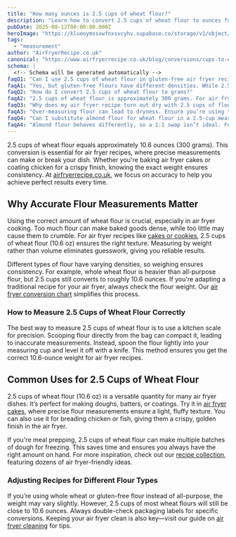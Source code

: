 ```yaml
---
title: "How many ounces is 2.5 cups of wheat flour?"
description: "Learn how to convert 2.5 cups of wheat flour to ounces for perfect baking every time. Get precise measurements and air fryer-friendly tips!"
pubDate: 2025-08-12T00:00:00.000Z
heroImage: "https://klueoymssxwfnxsvcyhv.supabase.co/storage/v1/object/public/Shmucket/how-many-ounces-is-2-5-cups-wheat-flour.webp"
tags:
  - "measurement"
author: "AirFryerRecipe.co.uk"
canonical: "https://www.airfryerrecipe.co.uk/blog/conversions/cups-to-ounces/how-many-ounces-is-2-5-cups-wheat-flour"
schema: |
  <!-- Schema will be generated automatically -->
faqQ1: "Can I use 2.5 cups of wheat flour in gluten-free air fryer recipes?"
faqA1: "Yes, but gluten-free flours have different densities. While 2.5 cups of all-purpose wheat flour equals 10.6 oz, gluten-free blends may weigh slightly less. Always check the packaging or use a kitchen scale for accuracy."
faqQ2: "How do I convert 2.5 cups of wheat flour to grams?"
faqA2: "2.5 cups of wheat flour is approximately 300 grams. For air fryer recipes, weighing ingredients in grams ensures precision, especially for baking. Use a digital scale for best results."
faqQ3: "Why does my air fryer recipe turn out dry with 2.5 cups of flour?"
faqA3: "Over-measuring flour can lead to dryness. Ensure you’re using the spoon-and-level method or a scale to hit 10.6 oz exactly. Also, check your air fryer’s temperature settings for even cooking."
faqQ4: "Can I substitute almond flour for wheat flour in a 2.5-cup measurement?"
faqA4: "Almond flour behaves differently, so a 1:1 swap isn’t ideal. For 2.5 cups (10.6 oz) of wheat flour, use about 2 cups of almond flour (lighter weight). Adjust liquids in the recipe accordingly."
---
```

<p>2.5 cups of wheat flour equals approximately 10.6 ounces (300 grams). This conversion is essential for air fryer recipes, where precise measurements can make or break your dish. Whether you're baking air fryer cakes or coating chicken for a crispy finish, knowing the exact weight ensures consistency. At <a href=https://www.airfryerrecipe.co.uk/>airfryerrecipe.co.uk</a>, we focus on accuracy to help you achieve perfect results every time.</p>  

<h2>Why Accurate Flour Measurements Matter</h2>  
<p>Using the correct amount of wheat flour is crucial, especially in air fryer cooking. Too much flour can make baked goods dense, while too little may cause them to crumble. For air fryer recipes like <a href=https://www.airfryerrecipe.co.uk/recipes>cakes or cookies</a>, 2.5 cups of wheat flour (10.6 oz) ensures the right texture. Measuring by weight rather than volume eliminates guesswork, giving you reliable results.</p>  

<p>Different types of flour have varying densities, so weighing ensures consistency. For example, whole wheat flour is heavier than all-purpose flour, but 2.5 cups still converts to roughly 10.6 ounces. If you're adapting a traditional recipe for your air fryer, always check the flour weight. Our <a href=https://www.airfryerrecipe.co.uk/air-fryer-conversion-chart>air fryer conversion chart</a> simplifies this process.</p>  

<h3>How to Measure 2.5 Cups of Wheat Flour Correctly</h3>  
<p>The best way to measure 2.5 cups of wheat flour is to use a kitchen scale for precision. Scooping flour directly from the bag can compact it, leading to inaccurate measurements. Instead, spoon the flour lightly into your measuring cup and level it off with a knife. This method ensures you get the correct 10.6-ounce weight for air fryer recipes.</p>  

<h2>Common Uses for 2.5 Cups of Wheat Flour</h2>  
<p>2.5 cups of wheat flour (10.6 oz) is a versatile quantity for many air fryer dishes. It’s perfect for making doughs, batters, or coatings. Try it in <a href=https://www.airfryerrecipe.co.uk/recipe-category/cakes>air fryer cakes</a>, where precise flour measurements ensure a light, fluffy texture. You can also use it for breading chicken or fish, giving them a crispy, golden finish in the air fryer.</p>  

<p>If you're meal prepping, 2.5 cups of wheat flour can make multiple batches of dough for freezing. This saves time and ensures you always have the right amount on hand. For more inspiration, check out our <a href=https://www.airfryerrecipe.co.uk/recipes>recipe collection</a>, featuring dozens of air fryer-friendly ideas.</p>  

<h3>Adjusting Recipes for Different Flour Types</h3>  
<p>If you’re using whole wheat or gluten-free flour instead of all-purpose, the weight may vary slightly. However, 2.5 cups of most wheat flours will still be close to 10.6 ounces. Always double-check packaging labels for specific conversions. Keeping your air fryer clean is also key—visit our guide on <a href=https://www.airfryerrecipe.co.uk/air-fryer-cleaner>air fryer cleaning</a> for tips.</p>
